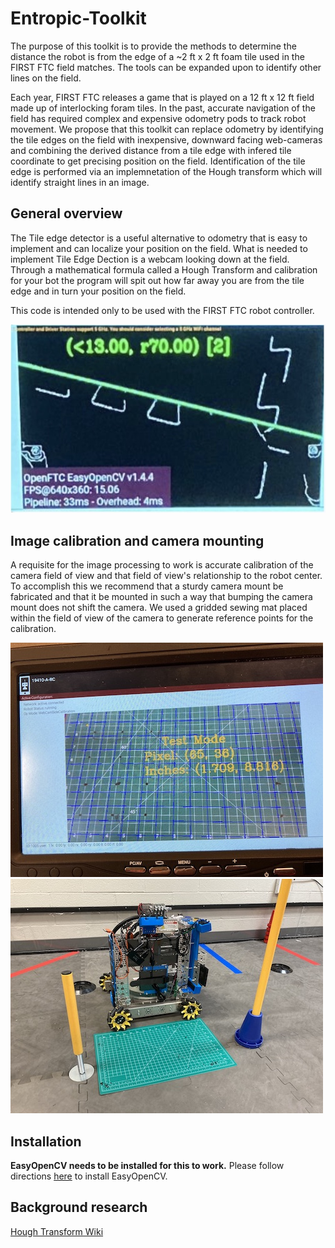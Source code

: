 # Entropic-Toolkit
The purpose of this toolkit is to provide the methods to determine the distance the robot is from the edge of a ~2 ft x 2 ft foam tile used in the FIRST FTC field matches. The tools can be expanded upon to identify other lines on the field.

Each year, FIRST FTC releases a game that is played on a 12 ft x 12 ft field made up of interlocking foram tiles. In the past, accurate navigation of the field has required complex and expensive odometry pods to track robot movement. We propose that this toolkit can replace odometry by identifying the tile edges on the field with inexpensive, downward facing web-cameras and combining the derived distance from a tile edge with infered tile coordinate to get precising position on the field. Identification of the tile edge is performed via an implemnetation of the Hough transform which will identify straight lines in an image.

## General overview
The Tile edge detector is a useful alternative to odometry that is easy to implement and can localize your position on the field. What is needed to implement Tile Edge Dection is a webcam looking down at the field. Through a mathematical formula called a Hough Transform and calibration for your bot the program will spit out how far away you are from the tile edge and in turn your position on the field.

This code is intended only to be used with the FIRST FTC robot controller.

![/media/Hough Image.jpg](https://github.com/Reedy-Creek-Robotics/Entropic-Toolkit/blob/main/media/Hough%20Image.jpg)


## Image calibration and camera mounting
A requisite for the image processing to work is accurate calibration of the camera field of view and that field of view's relationship to the robot center. To accomplish this we recommend that a sturdy camera mount be fabricated and that it be mounted in such a way that bumping the camera mount does not shift the camera. We used a gridded sewing mat placed within the field of view of the camera to generate reference points for the calibration. 

![/media/CalibrationMat.jpg](https://github.com/Reedy-Creek-Robotics/Entropic-Toolkit/blob/main/media/CalibrationMat.jpg)
![/media/RobotAndCalibrationMat.jpg](https://github.com/Reedy-Creek-Robotics/Entropic-Toolkit/blob/main/media/RobotAndCalibrationMat.jpg)

## Installation 
**EasyOpenCV needs to be installed for this to work.**
Please follow directions [here](https://github.com/OpenFTC/EasyOpenCV#installation-instructions-android-studio) to install EasyOpenCV.

## Background research
[Hough Transform Wiki](https://en.wikipedia.org/wiki/Hough_transform)
